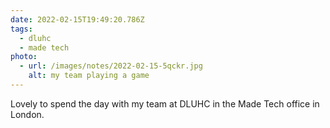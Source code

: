 ```yaml
---
date: 2022-02-15T19:49:20.786Z
tags:
  - dluhc
  - made tech
photo:
  - url: /images/notes/2022-02-15-5qckr.jpg
    alt: my team playing a game
---
```

Lovely to spend the day with my team at DLUHC in the Made Tech office in London. 
